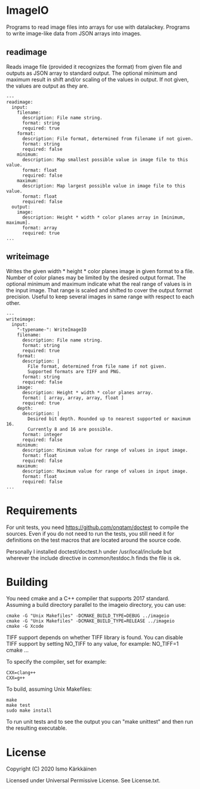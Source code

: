 # ImageIO

Programs to read image files into arrays for use with datalackey. Programs
to write image-like data from JSON arrays into images.

## readimage

Reads image file (provided it recognizes the format) from given file and
outputs as JSON array to standard output. The optional minimum and maximum
result in shift and/or scaling of the values in output. If not given, the
values are output as they are.

```
---
readimage:
  input:
    filename:
      description: File name string.
      format: string
      required: true
    format:
      description: File format, determined from filename if not given.
      format: string
      required: false
    minimum:
      description: Map smallest possible value in image file to this value.
      format: float
      required: false
    maximum:
      description: Map largest possible value in image file to this value.
      format: float
      required: false
  output:
    image:
      description: Height * width * color planes array in [minimum, maximum].
      format: array
      required: true
...
```

## writeimage

Writes the given width * height * color planes image in given format to a file.
Number of color planes may be limited by the desired output format. The
optional minimum and maximum indicate what the real range of values is in the
input image. That range is scaled and shifted to cover the output format
precision. Useful to keep several images in same range with respect to each
other.

```
---
writeimage:
  input:
    "-typename-": WriteImageIO
    filename:
      description: File name string.
      format: string
      required: true
    format:
      description: |
        File format, determined from file name if not given.
        Supported formats are TIFF and PNG.
      format: string
      required: false
    image:
      description: Height * width * color planes array.
      format: [ array, array, array, float ]
      required: true
    depth:
      description: |
        Desired bit depth. Rounded up to nearest supported or maximum 16.
        Currently 8 and 16 are possible.
      format: integer
      required: false
    minimum:
      description: Minimum value for range of values in input image.
      format: float
      required: false
    maximum:
      description: Maximum value for range of values in input image.
      format: float
      required: false
...
```

# Requirements

For unit tests, you need https://github.com/onqtam/doctest to compile the
sources. Even if you do not need to run the tests, you still need it for
definitions on the test macros that are located around the source code.

Personally I installed doctest/doctest.h under /usr/local/include but wherever
the include directive in common/testdoc.h finds the file is ok.

# Building

You need cmake and a C++ compiler that supports 2017 standard. Assuming a build
directory parallel to the imageio directory, you can use:

    cmake -G "Unix Makefiles" -DCMAKE_BUILD_TYPE=DEBUG ../imageio
    cmake -G "Unix Makefiles" -DCMAKE_BUILD_TYPE=RELEASE ../imageio
    cmake -G Xcode

TIFF support depends on whether TIFF library is found. You can disable TIFF
support by setting NO_TIFF to any value, for example: NO_TIFF=1 cmake ...

To specify the compiler, set for example:

    CXX=clang++
    CXX=g++

To build, assuming Unix Makefiles:

    make
    make test
    sudo make install

To run unit tests and to see the output you can "make unittest" and then run
the resulting executable.

# License

Copyright (C) 2020 Ismo Kärkkäinen

Licensed under Universal Permissive License. See License.txt.
